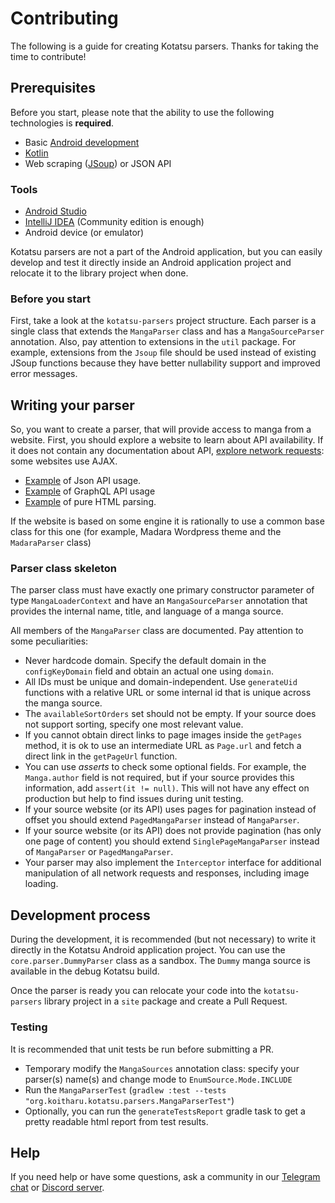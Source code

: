# Contributing

The following is a guide for creating Kotatsu parsers. Thanks for taking the time to contribute!

## Prerequisites

Before you start, please note that the ability to use the following technologies is **required**.

- Basic [Android development](https://developer.android.com/)
- [Kotlin](https://kotlinlang.org/)
- Web scraping ([JSoup](https://jsoup.org/)) or JSON API

### Tools

- [Android Studio](https://developer.android.com/studio)
- [IntelliJ IDEA](https://www.jetbrains.com/idea/) (Community edition is enough)
- Android device (or emulator)

Kotatsu parsers are not a part of the Android application, but you can easily develop and test it directly inside an
Android application project and relocate it to the library project when done.

### Before you start

First, take a look at the `kotatsu-parsers` project structure. Each parser is a single class that
extends the `MangaParser` class and has a `MangaSourceParser` annotation.
Also, pay attention to extensions in the `util` package. For example, extensions from the `Jsoup` file
should be used instead of existing JSoup functions because they have better nullability support
and improved error messages.

## Writing your parser

So, you want to create a parser, that will provide access to manga from a website.
First, you should explore a website to learn about API availability.
If it does not contain any documentation about
API, [explore network requests](https://firefox-source-docs.mozilla.org/devtools-user/):
some websites use AJAX.

- [Example](https://github.com/KotatsuApp/kotatsu-parsers/blob/master/src/main/kotlin/org/koitharu/kotatsu/parsers/site/ru/DesuMeParser.kt)
  of Json API usage.
- [Example](https://github.com/KotatsuApp/kotatsu-parsers/blob/master/src/main/kotlin/org/koitharu/kotatsu/parsers/site/be/AnibelParser.kt)
  of GraphQL API usage
- [Example](https://github.com/KotatsuApp/kotatsu-parsers/blob/master/src/main/kotlin/org/koitharu/kotatsu/parsers/site/en/MangaTownParser.kt)
  of pure HTML parsing.

If the website is based on some engine it is rationally to use a common base class for this one (for example, Madara
Wordpress theme and the `MadaraParser` class)

### Parser class skeleton

The parser class must have exactly one primary constructor parameter of type `MangaLoaderContext` and have an
`MangaSourceParser` annotation that provides the internal name, title, and language of a manga source.

All members of the `MangaParser` class are documented. Pay attention to some peculiarities:

- Never hardcode domain. Specify the default domain in the `configKeyDomain` field and obtain an actual one using
  `domain`.
- All IDs must be unique and domain-independent. Use `generateUid` functions with a relative URL or some internal id
  that is unique across the manga source.
- The `availableSortOrders` set should not be empty. If your source does not support sorting, specify one most relevant
  value.
- If you cannot obtain direct links to page images inside the `getPages` method, it is ok to use an intermediate URL
  as `Page.url` and fetch a direct link in the `getPageUrl` function.
- You can use _asserts_ to check some optional fields. For example, the `Manga.author` field is not required, but if
  your source provides this information, add `assert(it != null)`. This will not have any effect on production but help
  to find issues during unit testing.
- If your source website (or its API) uses pages for pagination instead of offset you should extend `PagedMangaParser`
  instead of `MangaParser`.
- If your source website (or its API) does not provide pagination (has only one page of content) you should extend
  `SinglePageMangaParser` instead of `MangaParser` or `PagedMangaParser`.
- Your parser may also implement the `Interceptor` interface for additional manipulation of all network requests and
  responses, including image loading.

## Development process

During the development, it is recommended (but not necessary) to write it directly
in the Kotatsu Android application project. You can use the `core.parser.DummyParser` class as a sandbox. The `Dummy`
manga source is available in the debug Kotatsu build.

Once the parser is ready you can relocate your code into the `kotatsu-parsers` library project in a `site` package and
create a Pull Request.

### Testing

It is recommended that unit tests be run before submitting a PR.

- Temporary modify the `MangaSources` annotation class: specify your parser(s) name(s) and change mode
  to `EnumSource.Mode.INCLUDE`
- Run the `MangaParserTest` (`gradlew :test --tests "org.koitharu.kotatsu.parsers.MangaParserTest"`)
- Optionally, you can run the `generateTestsReport` gradle task to get a pretty readable html report from test results.

## Help

If you need help or have some questions, ask a community in our [Telegram chat](https://t.me/kotatsuapp)
or [Discord server](https://discord.gg/NNJ5RgVBC5).
